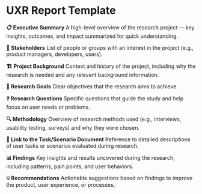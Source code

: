 # UXR Report Template

**📋 Executive Summary**
A high-level overview of the research project — key insights, outcomes, and impact summarized for quick understanding.

**🤝 Stakeholders**
List of people or groups with an interest in the project (e.g., product managers, developers, users).

**🏗️ Project Background**
Context and history of the project, including why the research is needed and any relevant background information.

**🎯 Research Goals**
Clear objectives that the research aims to achieve.

**❓ Research Questions**
Specific questions that guide the study and help focus on user needs or problems.

**🔍 Methodology**
Overview of research methods used (e.g., interviews, usability testing, surveys) and why they were chosen.

**📄 Link to the Task/Scenario Document**
Reference to detailed descriptions of user tasks or scenarios evaluated during research.

**📊 Findings**
Key insights and results uncovered during the research, including patterns, pain points, and user behaviors.

**💡 Recommendations**
Actionable suggestions based on findings to improve the product, user experience, or processes.
